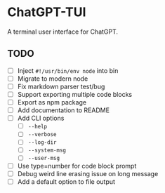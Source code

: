 # ChatGPT-TUI

A terminal user interface for ChatGPT.

## TODO

- [ ] Inject `#!/usr/bin/env node` into bin
- [ ] Migrate to modern node 
- [ ] Fix markdown parser test/bug
- [ ] Support exporting multiple code blocks
- [ ] Export as npm package
- [ ] Add documentation to README
- [ ] Add CLI options
    - [ ] `--help`
    - [ ] `--verbose`
    - [ ] `--log-dir`
    - [ ] `--system-msg`
    - [ ] `--user-msg`
- [ ] Use type=number for code block prompt
- [ ] Debug weird line erasing issue on long message
- [ ] Add a default option to file output